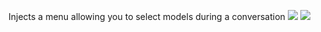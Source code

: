 Injects a menu allowing you to select models during a conversation
![](https://greasyfork.s3.us-east-2.amazonaws.com/t4hnnycr90jpyezp25uyqscdd9rw)
![](https://greasyfork.s3.us-east-2.amazonaws.com/vqze4n9xiuq8yaffueoxdv905jss)
